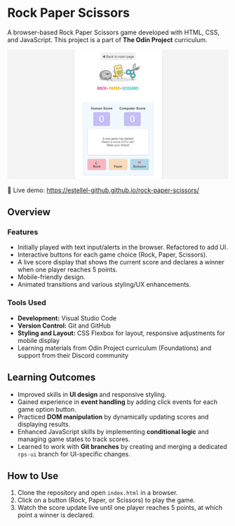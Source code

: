 # Rock Paper Scissors

A browser-based Rock Paper Scissors game developed with HTML, CSS, and JavaScript.
This project is a part of **The Odin Project** curriculum.

![alt text](image.png)

🔗 Live demo: https://estellel-github.github.io/rock-paper-scissors/

## Overview

### Features

- Initially played with text input/alerts in the browser. Refactored to add UI.
- Interactive buttons for each game choice (Rock, Paper, Scissors).
- A live score display that shows the current score and declares a winner when one player reaches 5 points.
- Mobile-friendly design.
- Animated transitions and various styling/UX enhancements.

### Tools Used

- **Development:** Visual Studio Code
- **Version Control:** Git and GitHub
- **Styling and Layout:** CSS Flexbox for layout, responsive adjustments for mobile display
- Learning materials from Odin Project curriculum (Foundations) and support from their Discord community

## Learning Outcomes

- Improved skills in **UI design** and responsive styling.
- Gained experience in **event handling** by adding click events for each game option button.
- Practiced **DOM manipulation** by dynamically updating scores and displaying results.
- Enhanced JavaScript skills by implementing **conditional logic** and managing game states to track scores.
- Learned to work with **Git branches** by creating and merging a dedicated `rps-ui` branch for UI-specific changes.

## How to Use

1. Clone the repository and open `index.html` in a browser.
2. Click on a button (Rock, Paper, or Scissors) to play the game.
3. Watch the score update live until one player reaches 5 points, at which point a winner is declared.
